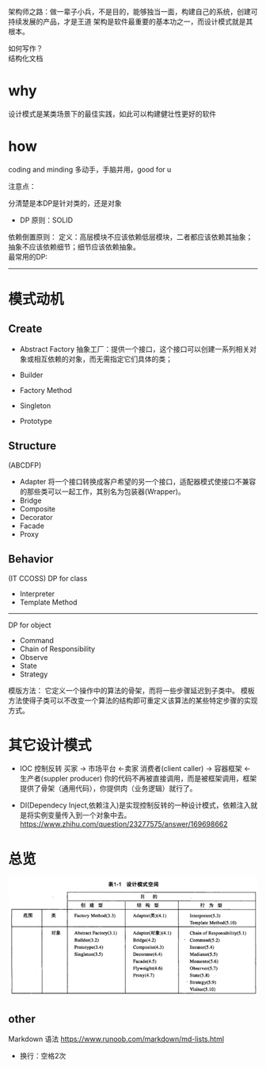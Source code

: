 架构师之路：做一辈子小兵，不是目的，能够独当一面，构建自己的系统，创建可持续发展的产品，才是王道
架构是软件最重要的基本功之一，而设计模式就是其根本。


如何写作？  
结构化文档

# why
设计模式是某类场景下的最佳实践，如此可以构建健壮性更好的软件

# how

coding and minding 多动手，手脑并用，good for u

注意点：

分清楚是本DP是针对类的，还是对象

* DP 原则：SOLID

依赖倒置原则： 定义：高层模块不应该依赖低层模块，二者都应该依赖其抽象；抽象不应该依赖细节；细节应该依赖抽象。  
最常用的DP:

***


# 模式动机

## Create
* Abstract Factory
抽象工厂：提供一个接口，这个接口可以创建一系列相关对象或相互依赖的对象，而无需指定它们具体的类；

* Builder 
* Factory Method
* Singleton
* Prototype
## Structure

(ABCDFP)
* Adapter 将一个接口转换成客户希望的另一个接口，适配器模式使接口不兼容的那些类可以一起工作，其别名为包装器(Wrapper)。 
* Bridge 
* Composite
* Decorator
* Facade
* Proxy

## Behavior
(IT CCOSS)
DP for class
* Interpreter
* Template Method
*** 
DP for object
* Command
* Chain of Responsibility
* Observe
* State
* Strategy

模版方法： 它定义一个操作中的算法的骨架，而将一些步骤延迟到子类中。 模板方法使得子类可以不改变一个算法的结构即可重定义该算法的某些特定步骤的实现方式。

# 其它设计模式

* IOC 控制反转 买家 -> 市场平台 <-卖家 消费者(client caller) -> 容器框架 <- 生产者(suppler producer)
你的代码不再被直接调用，而是被框架调用，框架提供了骨架（通用代码），你提供肉（业务逻辑）就行了。
  
* DI(Dependecy Inject,依赖注入)是实现控制反转的一种设计模式，依赖注入就是将实例变量传入到一个对象中去。
https://www.zhihu.com/question/23277575/answer/169698662

# 总览

![img.png](img.png)

## other
Markdown 语法  https://www.runoob.com/markdown/md-lists.html  
* 换行：空格2次  


